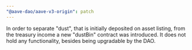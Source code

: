 ```yaml
---
"@aave-dao/aave-v3-origin": patch
---
```


In order to separate "dust", that is initially deposited on asset listing, from the treasury income a new "dustBin" contract was introduced. It does not hold any functionality, besides being upgradable by the DAO.
